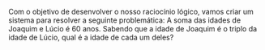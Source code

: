 Com o objetivo de desenvolver o nosso raciocínio lógico, vamos criar um sistema para resolver a seguinte problemática: A soma das idades de Joaquim e Lúcio é 60 anos. Sabendo que a idade de Joaquim é o triplo da idade de Lúcio, qual é a idade de cada um deles? 

